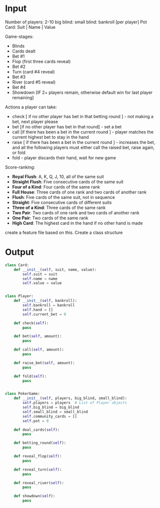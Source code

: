 # Input
Number of players: 2-10
big blind:
small blind: 
bankroll [per player]
Pot
Card: Suit | Name | Value

Game-stages: 
- Blinds
- Cards dealt
- Bet #1 
- Flop (first three cards reveal)
- Bet #2
- Turn (card #4 reveal)
- Bet #3
- River (card #5 reveal)
- Bet #4
- Showdown [IF 2+ players remain, otherwise default win for last player remaining]

Actions a player can take: 
- check [ if no other player has bet in that betting round ] - not making a bet, next player please
- bet [if no other player has bet in that round] - set a bet
- call [if there has been a bet in the current round ] - player matches the current highest bet to stay in the hand
- raise [ if there has been a bet in the current round ] - increases the bet, and all the following players must either call the raised bet, raise again, or fold
- fold - player discards their hand, wait for new game

Score-ranking: 
- **Royal Flush**: A, K, Q, J, 10, all of the same suit
- **Straight Flush**: Five consecutive cards of the same suit
- **Four of a Kind**: Four cards of the same rank
- **Full House**: Three cards of one rank and two cards of another rank
- **Flush**: Five cards of the same suit, not in sequence
- **Straight**: Five consecutive cards of different suits
- **Three of a Kind**: Three cards of the same rank
- **Two Pair**: Two cards of one rank and two cards of another rank
- **One Pair**: Two cards of the same rank
- **High Card**: The highest card in the hand if no other hand is made


create a feature file based on this. Create a class structure

# Output
```python
class Card:
    def __init__(self, suit, name, value):
        self.suit = suit
        self.name = name
        self.value = value


class Player:
    def __init__(self, bankroll):
        self.bankroll = bankroll
        self.hand = []
        self.current_bet = 0

    def check(self):
        pass

    def bet(self, amount):
        pass

    def call(self, amount):
        pass

    def raise_bet(self, amount):
        pass

    def fold(self):
        pass


class PokerGame:
    def __init__(self, players, big_blind, small_blind):
        self.players = players  # List of Player objects
        self.big_blind = big_blind
        self.small_blind = small_blind
        self.community_cards = []
        self.pot = 0

    def deal_cards(self):
        pass

    def betting_round(self):
        pass

    def reveal_flop(self):
        pass

    def reveal_turn(self):
        pass

    def reveal_river(self):
        pass

    def showdown(self):
        pass
```